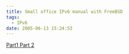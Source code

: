 ```yaml
---
title: Small office IPv6 manual with FreeBSD
tags:
  - IPv6
date: 2005-06-13 15:24:53
---
```


[Part1
](http://www.ipv6style.jp/en/building/20040526/index.shtml)[Part 2](http://www.ipv6style.jp/en/building/20040608/index.shtml)

